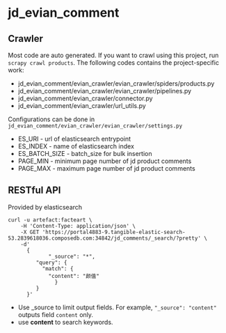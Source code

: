 # jd_evian_comment

## Crawler
Most code are auto generated. If you want to crawl using this project, run `scrapy crawl products`.
The following codes contains the project-specific work:
* jd_evian_comment/evian_crawler/evian_crawler/spiders/products.py
* jd_evian_comment/evian_crawler/evian_crawler/pipelines.py 
* jd_evian_comment/evian_crawler/connector.py
* jd_evian_comment/evian_crawler/url_utils.py

Configurations can be done in `jd_evian_comment/evian_crawler/evian_crawler/settings.py`
* ES_URI - url of elasticsearch entrypoint
* ES_INDEX - name of elasticsearch index
* ES_BATCH_SIZE - batch_size for bulk insertion
* PAGE_MIN - minimum page number of jd product comments
* PAGE_MAX - maximum page number of jd product comments

## RESTful API
Provided by elasticsearch
```shell
curl -u artefact:facteart \
	-H 'Content-Type: application/json' \
	-X GET 'https://portal4883-9.tangible-elastic-search-53.2839618036.composedb.com:34842/jd_comments/_search/?pretty' \
	-d'
	  {
             "_source": "*", 
	     "query": {
	       "match": {
	         "content": "颜值"
               }
	     }
	  }'
```
* Use \_source to limit output fields. For example, `"_source": "content"` outputs field `content` only.
* use **content** to search keywords.
